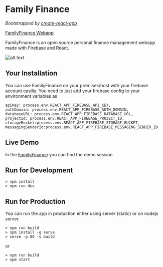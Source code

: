 # Family Finance

_Bootstrapped by [create-react-app](https://github.com/facebook/create-react-app)_

[FamilyFinance Webapp](http://familyfinance.xyz)

FamilyFinance is an open source personal finance management webapp made with Firebase and React.

![alt text](https://github.com/farminf/FamilyFinance/blob/dev/screenshots.png?raw=true "Family Finance")

## Your Installation

You can use FamilyFinance on your premises/host with your firebase account easiliy. You need to just add your firebase config to your environment variables as

```
apiKey: process.env.REACT_APP_FIREBASE_API_KEY,
authDomain: process.env.REACT_APP_FIREBASE_AUTH_DOMAIN,
databaseURL: process.env.REACT_APP_FIREBASE_DATABASE_URL,
projectId: process.env.REACT_APP_FIREBASE_PROJECT_ID,
storageBucket:process.env.REACT_APP_FIREBASE_STORAGE_BUCKET,
messagingSenderId:process.env.REACT_APP_FIREBASE_MESSAGING_SENDER_ID
```

## Live Demo

In the [FamilyFinance](http://familyfinance.xyz) you can find the demo session.

## Run for Development

```
> npm install
> npm run dev
```

## Run for Production

You can run the app in production either using server (static) or on nodejs server.

```
> npm run build
> npm install -g serve
> serve -p 80 -s build
```

or

```
> npm run build
> npm start
```
